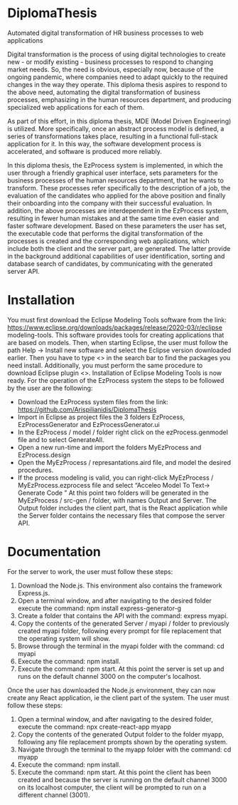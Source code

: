 # DiplomaThesis
Automated digital transformation of HR business processes to web applications

Digital transformation is the process of using digital technologies to create new - or modify 
existing - business processes to respond to changing market needs. So, the need is obvious, 
especially now, because of the ongoing pandemic, where companies need to adapt quickly to 
the required changes in the way they operate. This diploma thesis aspires to respond to the 
above need, automating the digital transformation of business processes, emphasizing in the 
human resources department, and producing specialized web applications for each of them.

As part of this effort, in this diploma thesis, MDE (Model Driven Engineering) is utilized. More 
specifically, once an abstract process model is defined, a series of transformations takes place, 
resulting in a functional full-stack application for it. In this way, the software development 
process is accelerated, and software is produced more reliably.

In this diploma thesis, the EzProcess system is implemented, in which the user through a 
friendly graphical user interface, sets parameters for the business processes of the human 
resources department, that he wants to transform. These processes refer specifically to the 
description of a job, the evaluation of the candidates who applied for the above position and 
finally their onboarding into the company with their successful evaluation. In addition, the 
above processes are interdependent in the EzProcess system, resulting in fewer human 
mistakes and at the same time even easier and faster software development. Based on these 
parameters the user has set, the executable code that performs the digital transformation of 
the processes is created and the corresponding web applications, which include both the 
client and the server part, are generated. The latter provide in the background additional 
capabilities of user identification, sorting and database search of candidates, by 
communicating with the generated server API.

# Installation

You must first download the Eclipse Modeling Tools software from the 
link: https://www.eclipse.org/downloads/packages/release/2020-03/r/eclipse modeling-tools.
This software provides tools for creating applications that are
based on models. Then, when starting Eclipse, the user must
follow the path Help -> Install new software and select the
Eclipse version downloaded earlier. Then you have to type
<<Acceleo>> in the search bar to find the packages you need
install. Additionally, you must perform the same procedure to download
Eclipse plugin <<Sirius>>. Installation of  Eclipse Modeling Tools is
now ready.
For the operation of the EzProcess system the steps to be followed by the
user are the following:
* Download the EzProcess system files from the link:
https://github.com/Arispilianidis/DiplomaThesis
* Import in Eclipse as project files the 3 folders
EzProcess, EzProcessGenerator and EzProcessGenerator.ui
* In the EzProcess / model / folder right click on the ezProcess.genmodel file and
to select GenerateAll.
* Open a new run-time and import the folders MyEzProcess and EzProcess.design
*  Open the MyEzProcess / represantations.aird file, and model the
desired procedures.
* If the process modeling is valid, you can right-click
MyEzProcess / MyEzProcess.ezprocess file and select “Acceleo Model To Text-> Generate Code ”
At this point two folders will be generated in the MyEzProcess / src-gen / folder, with names
Output and Server. The Output folder includes the client part, that is
the React application while the Server folder contains the necessary files that
compose the server API.

# Documentation

For the server to work, the user must follow these steps:
1) Download the Node.js. This environment also contains the framework
Express.js.
2) Open a terminal window, and after navigating to the
desired folder execute the command: npm install express-generator-g
3) Create a folder that contains the API with the command: express myapi.
4) Copy the contents of the generated Server / myapi / folder to
previously created myapi folder, following every prompt for
file replacement that the operating system will show.
5) Browse through the terminal in the myapi folder with the command: cd myapi
6) Execute the command: npm install.
7) Execute the command: npm start. At this point the server is set up
and runs on the default channel 3000 on the computer's localhost.

Once the user has downloaded the Node.js environment, they can now create any
React application, ie the client part of the system. The user must follow these steps:
1) Open a terminal window, and after navigating to the desired folder,
execute the command: npx create-react-app myapp
2) Copy the contents of the generated Output folder to the folder
myapp, following any file replacement prompts shown by the
operating system.
3) Navigate through the terminal to the myapp folder with the command: cd myapp
4) Execute the command: npm install.
5) Execute the command: npm start. At this point the client has been created and
because the server is running on the default channel 3000 on its localhost
computer, the client will be prompted to run on a different channel (3001).
